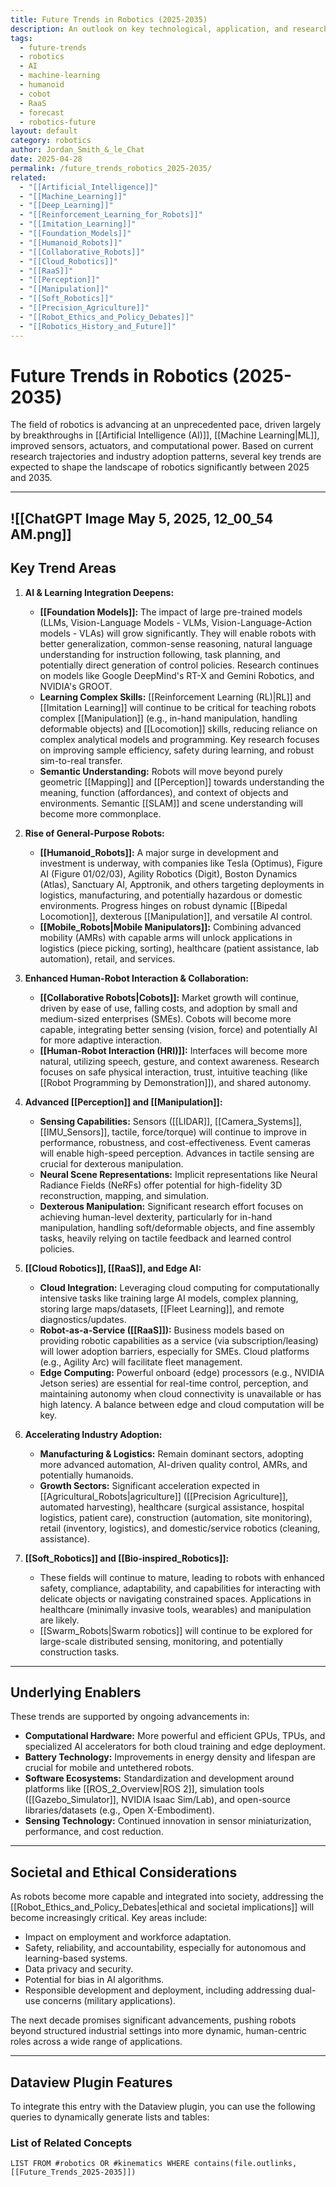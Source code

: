```yaml
---
title: Future Trends in Robotics (2025-2035)
description: An outlook on key technological, application, and research trends expected to shape the field of robotics over the next decade.
tags:
  - future-trends
  - robotics
  - AI
  - machine-learning
  - humanoid
  - cobot
  - RaaS
  - forecast
  - robotics-future
layout: default
category: robotics
author: Jordan_Smith_&_le_Chat
date: 2025-04-28
permalink: /future_trends_robotics_2025-2035/
related:
  - "[[Artificial_Intelligence]]"
  - "[[Machine_Learning]]"
  - "[[Deep_Learning]]"
  - "[[Reinforcement_Learning_for_Robots]]"
  - "[[Imitation_Learning]]"
  - "[[Foundation_Models]]"
  - "[[Humanoid_Robots]]"
  - "[[Collaborative_Robots]]"
  - "[[Cloud_Robotics]]"
  - "[[RaaS]]"
  - "[[Perception]]"
  - "[[Manipulation]]"
  - "[[Soft_Robotics]]"
  - "[[Precision_Agriculture]]"
  - "[[Robot_Ethics_and_Policy_Debates]]"
  - "[[Robotics_History_and_Future]]"
---
```


# Future Trends in Robotics (2025-2035)

The field of robotics is advancing at an unprecedented pace, driven largely by breakthroughs in [[Artificial Intelligence (AI)]], [[Machine Learning|ML]], improved sensors, actuators, and computational power. Based on current research trajectories and industry adoption patterns, several key trends are expected to shape the landscape of robotics significantly between 2025 and 2035.

---
![[ChatGPT Image May 5, 2025, 12_00_54 AM.png]]
---

## Key Trend Areas

1.  **AI & Learning Integration Deepens:**
    * **[[Foundation Models]]:** The impact of large pre-trained models (LLMs, Vision-Language Models - VLMs, Vision-Language-Action models - VLAs) will grow significantly. They will enable robots with better generalization, common-sense reasoning, natural language understanding for instruction following, task planning, and potentially direct generation of control policies. Research continues on models like Google DeepMind's RT-X and Gemini Robotics, and NVIDIA's GROOT.
    * **Learning Complex Skills:** [[Reinforcement Learning (RL)|RL]] and [[Imitation Learning]] will continue to be critical for teaching robots complex [[Manipulation]] (e.g., in-hand manipulation, handling deformable objects) and [[Locomotion]] skills, reducing reliance on complex analytical models and programming. Key research focuses on improving sample efficiency, safety during learning, and robust sim-to-real transfer.
    * **Semantic Understanding:** Robots will move beyond purely geometric [[Mapping]] and [[Perception]] towards understanding the meaning, function (affordances), and context of objects and environments. Semantic [[SLAM]] and scene understanding will become more commonplace.

2.  **Rise of General-Purpose Robots:**
    * **[[Humanoid_Robots]]:** A major surge in development and investment is underway, with companies like Tesla (Optimus), Figure AI (Figure 01/02/03), Agility Robotics (Digit), Boston Dynamics (Atlas), Sanctuary AI, Apptronik, and others targeting deployments in logistics, manufacturing, and potentially hazardous or domestic environments. Progress hinges on robust dynamic [[Bipedal Locomotion]], dexterous [[Manipulation]], and versatile AI control.
    * **[[Mobile_Robots|Mobile Manipulators]]:** Combining advanced mobility (AMRs) with capable arms will unlock applications in logistics (piece picking, sorting), healthcare (patient assistance, lab automation), retail, and services.

3.  **Enhanced Human-Robot Interaction & Collaboration:**
    * **[[Collaborative Robots|Cobots]]:** Market growth will continue, driven by ease of use, falling costs, and adoption by small and medium-sized enterprises (SMEs). Cobots will become more capable, integrating better sensing (vision, force) and potentially AI for more adaptive interaction.
    * **[[Human-Robot Interaction (HRI)]]:** Interfaces will become more natural, utilizing speech, gesture, and context awareness. Research focuses on safe physical interaction, trust, intuitive teaching (like [[Robot Programming by Demonstration]]), and shared autonomy.

4.  **Advanced [[Perception]] and [[Manipulation]]:**
    * **Sensing Capabilities:** Sensors ([[LIDAR]], [[Camera_Systems]], [[IMU_Sensors]], tactile, force/torque) will continue to improve in performance, robustness, and cost-effectiveness. Event cameras will enable high-speed perception. Advances in tactile sensing are crucial for dexterous manipulation.
    * **Neural Scene Representations:** Implicit representations like Neural Radiance Fields (NeRFs) offer potential for high-fidelity 3D reconstruction, mapping, and simulation.
    * **Dexterous Manipulation:** Significant research effort focuses on achieving human-level dexterity, particularly for in-hand manipulation, handling soft/deformable objects, and fine assembly tasks, heavily relying on tactile feedback and learned control policies.

5.  **[[Cloud Robotics]], [[RaaS]], and Edge AI:**
    * **Cloud Integration:** Leveraging cloud computing for computationally intensive tasks like training large AI models, complex planning, storing large maps/datasets, [[Fleet Learning]], and remote diagnostics/updates.
    * **Robot-as-a-Service ([[RaaS]]):** Business models based on providing robotic capabilities as a service (via subscription/leasing) will lower adoption barriers, especially for SMEs. Cloud platforms (e.g., Agility Arc) will facilitate fleet management.
    * **Edge Computing:** Powerful onboard (edge) processors (e.g., NVIDIA Jetson series) are essential for real-time control, perception, and maintaining autonomy when cloud connectivity is unavailable or has high latency. A balance between edge and cloud computation will be key.

6.  **Accelerating Industry Adoption:**
    * **Manufacturing & Logistics:** Remain dominant sectors, adopting more advanced automation, AI-driven quality control, AMRs, and potentially humanoids.
    * **Growth Sectors:** Significant acceleration expected in [[Agricultural_Robots|agriculture]] ([[Precision Agriculture]], automated harvesting), healthcare (surgical assistance, hospital logistics, patient care), construction (automation, site monitoring), retail (inventory, logistics), and domestic/service robotics (cleaning, assistance).

7.  **[[Soft_Robotics]] and [[Bio-inspired_Robotics]]:**
    * These fields will continue to mature, leading to robots with enhanced safety, compliance, adaptability, and capabilities for interacting with delicate objects or navigating constrained spaces. Applications in healthcare (minimally invasive tools, wearables) and manipulation are likely.
    * [[Swarm_Robots|Swarm robotics]] will continue to be explored for large-scale distributed sensing, monitoring, and potentially construction tasks.

---

## Underlying Enablers

These trends are supported by ongoing advancements in:
* **Computational Hardware:** More powerful and efficient GPUs, TPUs, and specialized AI accelerators for both cloud training and edge deployment.
* **Battery Technology:** Improvements in energy density and lifespan are crucial for mobile and untethered robots.
* **Software Ecosystems:** Standardization and development around platforms like [[ROS_2_Overview|ROS 2]], simulation tools ([[Gazebo_Simulator]], NVIDIA Isaac Sim/Lab), and open-source libraries/datasets (e.g., Open X-Embodiment).
* **Sensing Technology:** Continued innovation in sensor miniaturization, performance, and cost reduction.

---

## Societal and Ethical Considerations

As robots become more capable and integrated into society, addressing the [[Robot_Ethics_and_Policy_Debates|ethical and societal implications]] will become increasingly critical. Key areas include:
* Impact on employment and workforce adaptation.
* Safety, reliability, and accountability, especially for autonomous and learning-based systems.
* Data privacy and security.
* Potential for bias in AI algorithms.
* Responsible development and deployment, including addressing dual-use concerns (military applications).

The next decade promises significant advancements, pushing robots beyond structured industrial settings into more dynamic, human-centric roles across a wide range of applications.

---

## Dataview Plugin Features

To integrate this entry with the Dataview plugin, you can use the following queries to dynamically generate lists and tables:

### List of Related Concepts

```dataview
LIST FROM #robotics OR #kinematics WHERE contains(file.outlinks, [[Future_Trends_2025-2035]])